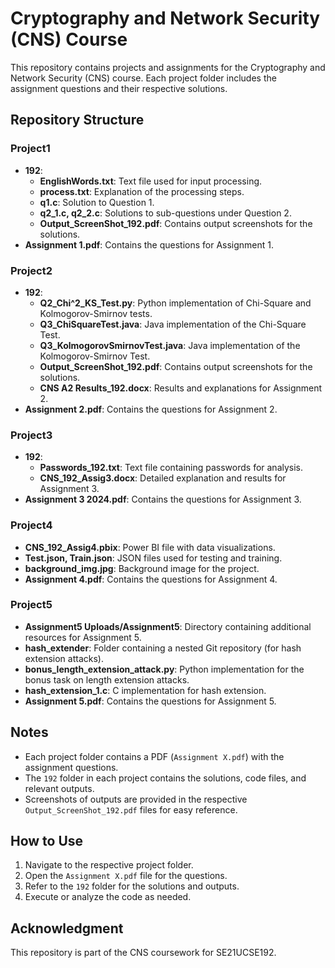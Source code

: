 # Cryptography and Network Security (CNS) Course

This repository contains projects and assignments for the Cryptography and Network Security (CNS) course. Each project folder includes the assignment questions and their respective solutions.

## Repository Structure

### Project1
- **192**:
  - **EnglishWords.txt**: Text file used for input processing.
  - **process.txt**: Explanation of the processing steps.
  - **q1.c**: Solution to Question 1.
  - **q2_1.c, q2_2.c**: Solutions to sub-questions under Question 2.
  - **Output_ScreenShot_192.pdf**: Contains output screenshots for the solutions.
- **Assignment 1.pdf**: Contains the questions for Assignment 1.

### Project2
- **192**:
  - **Q2_Chi^2_KS_Test.py**: Python implementation of Chi-Square and Kolmogorov-Smirnov tests.
  - **Q3_ChiSquareTest.java**: Java implementation of the Chi-Square Test.
  - **Q3_KolmogorovSmirnovTest.java**: Java implementation of the Kolmogorov-Smirnov Test.
  - **Output_ScreenShot_192.pdf**: Contains output screenshots for the solutions.
  - **CNS A2 Results_192.docx**: Results and explanations for Assignment 2.
- **Assignment 2.pdf**: Contains the questions for Assignment 2.

### Project3
- **192**:
  - **Passwords_192.txt**: Text file containing passwords for analysis.
  - **CNS_192_Assig3.docx**: Detailed explanation and results for Assignment 3.
- **Assignment 3 2024.pdf**: Contains the questions for Assignment 3.

### Project4
- **CNS_192_Assig4.pbix**: Power BI file with data visualizations.
- **Test.json, Train.json**: JSON files used for testing and training.
- **background_img.jpg**: Background image for the project.
- **Assignment 4.pdf**: Contains the questions for Assignment 4.

### Project5
- **Assignment5 Uploads/Assignment5**: Directory containing additional resources for Assignment 5.
- **hash_extender**: Folder containing a nested Git repository (for hash extension attacks).
- **bonus_length_extension_attack.py**: Python implementation for the bonus task on length extension attacks.
- **hash_extension_1.c**: C implementation for hash extension.
- **Assignment 5.pdf**: Contains the questions for Assignment 5.

## Notes
- Each project folder contains a PDF (`Assignment X.pdf`) with the assignment questions.
- The `192` folder in each project contains the solutions, code files, and relevant outputs.
- Screenshots of outputs are provided in the respective `Output_ScreenShot_192.pdf` files for easy reference.

## How to Use
1. Navigate to the respective project folder.
2. Open the `Assignment X.pdf` file for the questions.
3. Refer to the `192` folder for the solutions and outputs.
4. Execute or analyze the code as needed.

## Acknowledgment
This repository is part of the CNS coursework for SE21UCSE192.
